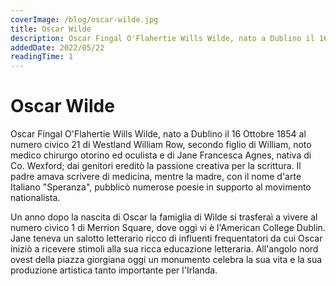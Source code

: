 ```yaml
---
coverImage: /blog/oscar-wilde.jpg
title: Oscar Wilde
description: Oscar Fingal O'Flahertie Wills Wilde, nato a Dublino il 16 Ottobre 1854 al numero civico 21 di Westland William Row, secondo figlio di William
addedDate: 2022/05/22
readingTime: 1
---
```


# Oscar Wilde

Oscar Fingal O'Flahertie Wills Wilde, nato a Dublino il 16 Ottobre 1854 al numero civico 21 di Westland William Row, secondo figlio di William, noto medico chirurgo otorino ed oculista e di Jane Francesca Agnes, nativa di Co. Wexford; dai genitori ereditò la passione creativa per la scrittura. Il padre amava scrivere di medicina, mentre la madre, con il nome d'arte Italiano "Speranza", pubblicò numerose poesie in supporto al movimento nationalista.

Un anno dopo la nascita di Oscar la famiglia di Wilde si trasferaì a vivere al numero civico 1 di Merrion Square, dove oggi vi è l'American College Dublin. Jane teneva un salotto letterario ricco di influenti frequentatori da cui Oscar iniziò a ricevere  stimoli alla sua ricca educazione letteraria. All'angolo nord ovest della piazza giorgiana oggi un monumento celebra la sua vita e la sua produzione artistica tanto importante per l'Irlanda.
